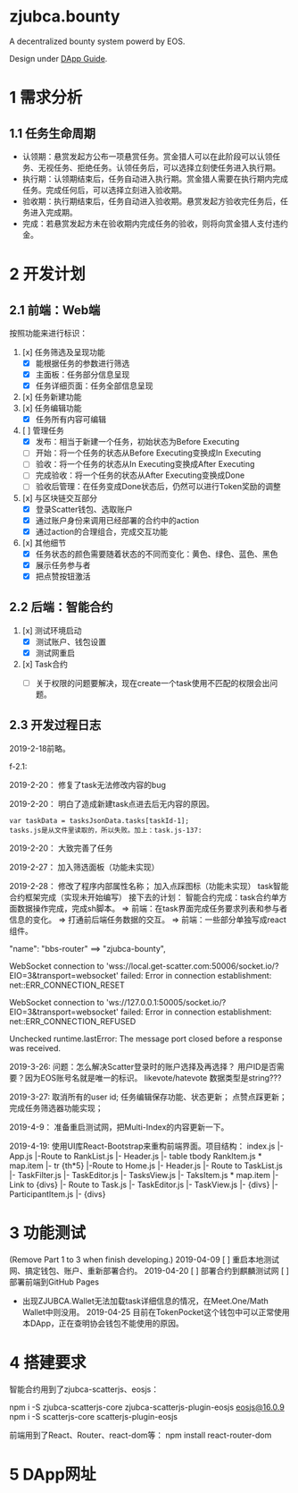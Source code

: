 # zjubca.bounty
A decentralized bounty system powerd by EOS.

Design under [DApp Guide](https://github.com/Blockchain-zju/dapp-dev-guide).

# 1 需求分析
## 1.1 任务生命周期
* 认领期：悬赏发起方公布一项悬赏任务。赏金猎人可以在此阶段可以认领任务、无视任务、拒绝任务。认领任务后，可以选择立刻使任务进入执行期。
* 执行期：认领期结束后，任务自动进入执行期。赏金猎人需要在执行期内完成任务。完成任何后，可以选择立刻进入验收期。
* 验收期：执行期结束后，任务自动进入验收期。悬赏发起方验收完任务后，任务进入完成期。
* 完成：若悬赏发起方未在验收期内完成任务的验收，则将向赏金猎人支付违约金。

# 2 开发计划
## 2.1 前端：Web端
按照功能来进行标识：
1. [x] 任务筛选及呈现功能
    * [x] 能根据任务的参数进行筛选
    * [x] 主面板：任务部分信息呈现
    * [x] 任务详细页面：任务全部信息呈现
2. [x] 任务新建功能
3. [x] 任务编辑功能
	* [x] 任务所有内容可编辑
2. [ ] 管理任务
    * [x] 发布：相当于新建一个任务，初始状态为Before Executing
    * [ ] 开始：将一个任务的状态从Before Executing变换成In Executing
    * [ ] 验收：将一个任务的状态从In Executing变换成After Executing
    * [ ] 完成验收：将一个任务的状态从After Executing变换成Done
    * [ ] 验收后管理：在任务变成Done状态后，仍然可以进行Token奖励的调整
4. [x] 与区块链交互部分
    * [x] 登录Scatter钱包、选取账户
    * [x] 通过账户身份来调用已经部署的合约中的action
    * [x] 通过action的合理组合，完成交互功能
3. [x] 其他细节
    * [x] 任务状态的颜色需要随着状态的不同而变化：黄色、绿色、蓝色、黑色
    * [x] 展示任务参与者
    * [x] 把点赞按钮激活
## 2.2 后端：智能合约
1. [x] 测试环境启动
    * [x] 测试账户、钱包设置
    * [x] 测试网重启
2. [x] Task合约
    * [ ] 关于权限的问题要解决，现在create一个task使用不匹配的权限会出问题。
  

## 2.3 开发过程日志
2019-2-18前略。

f-2.1:

2019-2-20： 修复了task无法修改内容的bug

2019-2-20： 明白了造成新建task点进去后无内容的原因。
```
var taskData = tasksJsonData.tasks[taskId-1];
tasks.js是从文件里读取的，所以失败。加上：task.js-137: 
```
2019-2-20： 大致完善了任务

2019-2-27： 加入筛选面板（功能未实现）

2019-2-28： 修改了程序内部属性名称；
            加入点踩图标（功能未实现）
            task智能合约框架完成（实现未开始编写）
接下去的计划：
智能合约完成：task合约单方面数据操作完成，完成sh脚本。
  => 前端：在task界面完成任务要求列表和参与者信息的变化。
  => 打通前后端任务数据的交互。
  => 前端：一些部分单独写成react组件。

"name": "bbs-router" ==> "zjubca-bounty",

WebSocket connection to 'wss://local.get-scatter.com:50006/socket.io/?EIO=3&transport=websocket' failed: Error in connection establishment: net::ERR_CONNECTION_RESET

WebSocket connection to 'ws://127.0.0.1:50005/socket.io/?EIO=3&transport=websocket' failed: Error in connection establishment: net::ERR_CONNECTION_REFUSED

Unchecked runtime.lastError: The message port closed before a response was received.

2019-3-26: 
问题：怎么解决Scatter登录时的账户选择及再选择？
用户ID是否需要？因为EOS账号名就是唯一的标识。
likevote/hatevote 数据类型是string???

2019-3-27:
取消所有的user id;
任务编辑保存功能、状态更新；
点赞点踩更新；
完成任务筛选器功能实现；

2019-4-9：
准备重启测试网，把Multi-Index的内容更新一下。

2019-4-19:
使用UI库React-Bootstrap来重构前端界面。项目结构：
index.js 
|- App.js
    |-Route to RankList.js
                |- Header.js
                |- table tbody RankItem.js * map.item
                                |- tr {th*5}
    |-Route to Home.js
                |- Header.js
                |- Route to TaskList.js
                                |- TaskFilter.js
                                |- TaskEditor.js
                                |- TasksView.js
                                        |- TaksItem.js * map.item
                                                |- Link to {divs} 
                |- Route to Task.js
                                |- TaskEditor.js
                                |- TaskView.js
                                        |- {divs}
                                        |- ParticipantItem.js
                                                |- {divs}

    


# 3 功能测试
(Remove Part 1 to 3 when finish developing.)
2019-04-09
[ ] 重启本地测试网、搞定钱包、账户、重新部署合约。
2019-04-20
[ ] 部署合约到麒麟测试网
[ ] 部署前端到GitHub Pages
- 出现ZJUBCA.Wallet无法加载task详细信息的情况，在Meet.One/Math Wallet中则没用。
2019-04-25
目前在TokenPocket这个钱包中可以正常使用本DApp，正在查明协会钱包不能使用的原因。

# 4 搭建要求
智能合约用到了zjubca-scatterjs、eosjs：

npm i -S zjubca-scatterjs-core zjubca-scatterjs-plugin-eosjs eosjs@16.0.9
npm i -S scatterjs-core scatterjs-plugin-eosjs

前端用到了React、Router、react-dom等：
npm install react-router-dom


# 5 DApp网址

